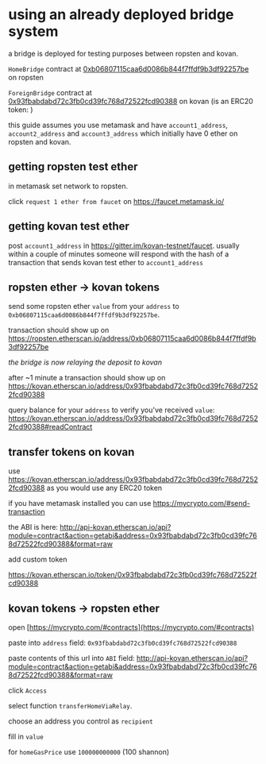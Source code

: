 # using an already deployed bridge system

a bridge is deployed for testing purposes between ropsten and kovan.

`HomeBridge` contract at [0xb06807115caa6d0086b844f7ffdf9b3df92257be](https://ropsten.etherscan.io/address/0xb06807115caa6d0086b844f7ffdf9b3df92257be) on ropsten

`ForeignBridge` contract at [0x93fbabdabd72c3fb0cd39fc768d72522fcd90388](http://kovan.etherscan.io/address/0x93fbabdabd72c3fb0cd39fc768d72522fcd90388) on kovan
(is an ERC20 token: )

this guide assumes you use metamask
and have `account1_address`, `account2_address` and `account3_address` which initially have 0 ether
on ropsten and kovan.

## getting ropsten test ether

in metamask set network to ropsten.

click `request 1 ether from faucet` on https://faucet.metamask.io/

## getting kovan test ether

post `account1_address` in https://gitter.im/kovan-testnet/faucet.
usually within a couple of minutes someone will respond with the hash of
a transaction that sends kovan test ether to `account1_address`

## ropsten ether -> kovan tokens

send some ropsten ether `value` from your `address` to `0xb06807115caa6d0086b844f7ffdf9b3df92257be`.

transaction should show up on https://ropsten.etherscan.io/address/0xb06807115caa6d0086b844f7ffdf9b3df92257be

*the bridge is now relaying the deposit to kovan*

after ~1 minute a transaction should show up on
https://kovan.etherscan.io/address/0x93fbabdabd72c3fb0cd39fc768d72522fcd90388

query balance for your `address` to verify you've received `value`:
https://kovan.etherscan.io/address/0x93fbabdabd72c3fb0cd39fc768d72522fcd90388#readContract

## transfer tokens on kovan

use
https://kovan.etherscan.io/address/0x93fbabdabd72c3fb0cd39fc768d72522fcd90388
as you would use any ERC20 token

if you have metamask installed
you can use https://mycrypto.com/#send-transaction

the ABI is here:
http://api-kovan.etherscan.io/api?module=contract&action=getabi&address=0x93fbabdabd72c3fb0cd39fc768d72522fcd90388&format=raw

add custom token

https://kovan.etherscan.io/token/0x93fbabdabd72c3fb0cd39fc768d72522fcd90388

## kovan tokens -> ropsten ether

open [https://mycrypto.com/#contracts](https://mycrypto.com/#contracts)

paste into `address` field:
`0x93fbabdabd72c3fb0cd39fc768d72522fcd90388`

paste contents of this url into `ABI` field:
http://api-kovan.etherscan.io/api?module=contract&action=getabi&address=0x93fbabdabd72c3fb0cd39fc768d72522fcd90388&format=raw

click `Access`

select function `transferHomeViaRelay`.

choose an address you control as  `recipient`

fill in `value`

for `homeGasPrice` use `100000000000` (100 shannon)


